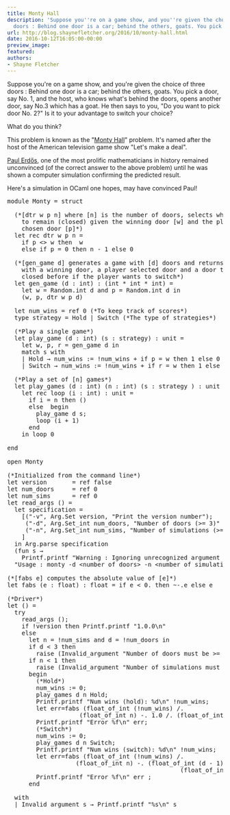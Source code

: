 ```yaml
---
title: Monty Hall
description: 'Suppose you''re on a game show, and you''re given the choice of three
  doors : Behind one door is a car; behind the others, goats. You pick a d...'
url: http://blog.shaynefletcher.org/2016/10/monty-hall.html
date: 2016-10-12T16:05:00-00:00
preview_image:
featured:
authors:
- Shayne Fletcher
---
```


<p>Suppose you're on a game show, and you're given the choice of three doors : Behind one door is a car; behind the others, goats. You pick a door, say No. 1, and the host, who knows what's behind the doors, opens another door, say No.3 which has a goat. He then says to you, &quot;Do you want to pick door No. 2?&quot; Is it to your advantage to switch your choice?
</p>

<p>What do you think?</p>

<p>This problem is known as the &quot;<a href="https://en.wikipedia.org/wiki/Monty_Hall_problem">Monty Hall</a>&quot; problem. It's named after the host of the American television game show &quot;Let's make a deal&quot;.
</p>

<p>
<a href="https://en.wikipedia.org/wiki/Paul_Erd%C5%91s">Paul Erd&#337;s</a>, one of the most prolific mathematicians in history remained unconvinced (of the correct answer to the above problem) until he was shown a computer simulation confirming the predicted result.</p>

<p>
Here's a simulation in OCaml one hopes, may have convinced Paul!
</p>

<pre class="prettyprint ocaml">
module Monty = struct

  (*[dtr w p n] where [n] is the number of doors, selects which door
    to remain (closed) given the winning door [w] and the player
    chosen door [p]*)
  let rec dtr w p n =
    if p &lt;&gt; w then  w 
    else if p = 0 then n - 1 else 0

  (*[gen_game d] generates a game with [d] doors and returns a game
    with a winning door, a player selected door and a door to keep
    closed before if the player wants to switch*)
  let gen_game (d : int) : (int * int * int) =
    let w = Random.int d and p = Random.int d in 
    (w, p, dtr w p d)

  let num_wins = ref 0 (*To keep track of scores*)
  type strategy = Hold | Switch (*The type of strategies*)

  (*Play a single game*)
  let play_game (d : int) (s : strategy) : unit =
    let w, p, r = gen_game d in
    match s with
    | Hold &rarr; num_wins := !num_wins + if p = w then 1 else 0
    | Switch &rarr; num_wins := !num_wins + if r = w then 1 else 0

  (*Play a set of [n] games*)
  let play_games (d : int) (n : int) (s : strategy ) : unit = 
    let rec loop (i : int) : unit = 
      if i = n then ()
      else  begin
        play_game d s;
        loop (i + 1)
      end 
    in loop 0

end

open Monty

(*Initialized from the command line*)
let version       = ref false
let num_doors     = ref 0
let num_sims      = ref 0
let read_args () =
  let specification =
    [(&quot;-v&quot;, Arg.Set version, &quot;Print the version number&quot;);
     (&quot;-d&quot;, Arg.Set_int num_doors, &quot;Number of doors (&gt;= 3)&quot; );
     (&quot;-n&quot;, Arg.Set_int num_sims, &quot;Number of simulations (&gt;= 1)&quot;);
    ]
  in Arg.parse specification
  (fun s &rarr;
    Printf.printf &quot;Warning : Ignoring unrecognized argument \&quot;%s\&quot;\n&quot; s)
  &quot;Usage : monty -d &lt;number of doors&gt; -n &lt;number of simulations&gt;&quot;

(*[fabs e] computes the absolute value of [e]*)
let fabs (e : float) : float = if e &lt; 0. then ~-.e else e

(*Driver*)
let () = 
  try
    read_args ();
    if !version then Printf.printf &quot;1.0.0\n&quot;
    else
      let n = !num_sims and d = !num_doors in
      if d &lt; 3 then
        raise (Invalid_argument &quot;Number of doors must be &gt;= than 3&quot;);
      if n &lt; 1 then
        raise (Invalid_argument &quot;Number of simulations must be &gt;= 1&quot;);
      begin
        (*Hold*)
        num_wins := 0;
        play_games d n Hold;
        Printf.printf &quot;Num wins (hold): %d\n&quot; !num_wins;
        let err=fabs (float_of_int (!num_wins) /. 
                    (float_of_int n) -. 1.0 /. (float_of_int d)) in
        Printf.printf &quot;Error %f\n&quot; err;
        (*Switch*)
        num_wins := 0;
        play_games d n Switch;
        Printf.printf &quot;Num wins (switch): %d\n&quot; !num_wins;
        let err=fabs (float_of_int (!num_wins) /. 
                   (float_of_int n) -. (float_of_int (d - 1) /. 
                                                (float_of_int d))) in
        Printf.printf &quot;Error %f\n&quot; err ;
      end

  with 
  | Invalid_argument s &rarr; Printf.printf &quot;%s\n&quot; s
</pre>
